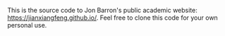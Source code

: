 This is the source code to Jon Barron's public academic website: https://jianxiangfeng.github.io/. Feel free to clone this code for your own personal use.
